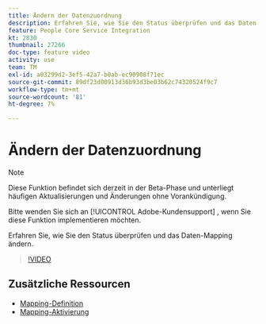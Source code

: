 ```yaml
---
title: Ändern der Datenzuordnung
description: Erfahren Sie, wie Sie den Status überprüfen und das Daten-Mapping ändern.
feature: People Core Service Integration
kt: 2830
thumbnail: 27266
doc-type: feature video
activity: use
team: TM
exl-id: a03299d2-3ef5-42a7-b0ab-ec90908f71ec
source-git-commit: 89df23d00913d36b93d3be03b62c74320524f9c7
workflow-type: tm+mt
source-wordcount: '81'
ht-degree: 7%

---
```


# Ändern der Datenzuordnung

>[!NOTE]
>
>Diese Funktion befindet sich derzeit in der Beta-Phase und unterliegt häufigen Aktualisierungen und Änderungen ohne Vorankündigung.
>
>Bitte wenden Sie sich an [!UICONTROL Adobe-Kundensupport] , wenn Sie diese Funktion implementieren möchten.

Erfahren Sie, wie Sie den Status überprüfen und das Daten-Mapping ändern.

>[!VIDEO](https://video.tv.adobe.com/v/27266?quality=12&learn=on)

## Zusätzliche Ressourcen

* [Mapping-Definition](https://experienceleague.adobe.com/docs/campaign-standard/using/integrating-with-adobe-cloud/adobe-experience-platform/data-connector/aep-mapping-definition.html)
* [Mapping-Aktivierung](https://experienceleague.adobe.com/docs/campaign-standard/using/integrating-with-adobe-cloud/adobe-experience-platform/data-connector/aep-mapping-activation.html)
